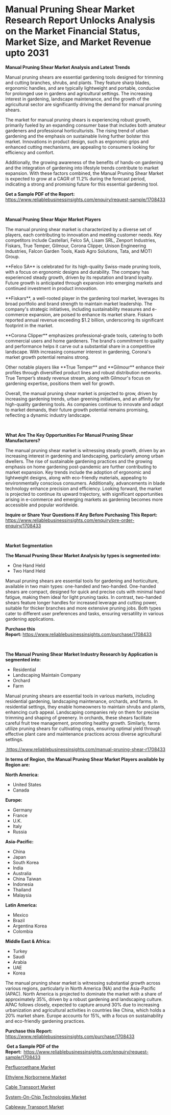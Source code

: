 <p><h1>Manual Pruning Shear Market Research Report Unlocks Analysis on the Market Financial Status, Market Size, and Market Revenue upto 2031</h1></p><p><strong>Manual Pruning Shear Market Analysis and Latest Trends</strong></p>
<p><p>Manual pruning shears are essential gardening tools designed for trimming and cutting branches, shrubs, and plants. They feature sharp blades, ergonomic handles, and are typically lightweight and portable, conducive for prolonged use in gardens and agricultural settings. The increasing interest in gardening, landscape maintenance, and the growth of the agricultural sector are significantly driving the demand for manual pruning shears.</p><p>The market for manual pruning shears is experiencing robust growth, primarily fueled by an expanding consumer base that includes both amateur gardeners and professional horticulturists. The rising trend of urban gardening and the emphasis on sustainable living further bolster this market. Innovations in product design, such as ergonomic grips and enhanced cutting mechanisms, are appealing to consumers looking for efficiency and comfort.</p><p>Additionally, the growing awareness of the benefits of hands-on gardening and the integration of gardening into lifestyle trends contribute to market expansion. With these factors combined, the Manual Pruning Shear Market is expected to grow at a CAGR of 11.2% during the forecast period, indicating a strong and promising future for this essential gardening tool.</p></p>
<p><strong>Get a Sample PDF of the Report:&nbsp;</strong> <a href="https://www.reliablebusinessinsights.com/enquiry/request-sample/1708433?utm_campaign=62&utm_medium=2&utm_source=Github&utm_content=ia&utm_term=19112024&utm_id=manual-pruning-shear">https://www.reliablebusinessinsights.com/enquiry/request-sample/1708433</a></p>
<p>&nbsp;</p>
<p><strong>Manual Pruning Shear Major Market Players</strong></p>
<p><p>The manual pruning shear market is characterized by a diverse set of players, each contributing to innovation and meeting customer needs. Key competitors include Castellari, Felco SA, Lisam SRL, Zenport Industries, Fiskars, True Temper, Gilmour, Corona Clipper, Unison Engineering Industries, Falcon Garden Tools, Kasb Agro Solutions, Tata, and MOTI Group.</p><p>**Felco SA** is celebrated for its high-quality Swiss-made pruning tools, with a focus on ergonomic designs and durability. The company has experienced steady growth, driven by its reputation and brand loyalty. Future growth is anticipated through expansion into emerging markets and continued investment in product innovation.</p><p>**Fiskars**, a well-rooted player in the gardening tool market, leverages its broad portfolio and brand strength to maintain market leadership. The company's strategic initiatives, including sustainability measures and e-commerce expansion, are poised to enhance its market share. Fiskars reported annual revenue exceeding $1.2 billion, underscoring its significant footprint in the market.</p><p>**Corona Clipper** emphasizes professional-grade tools, catering to both commercial users and home gardeners. The brand's commitment to quality and performance helps it carve out a substantial share in a competitive landscape. With increasing consumer interest in gardening, Corona's market growth potential remains strong.</p><p>Other notable players like **True Temper** and **Gilmour** enhance their profiles through diversified product lines and robust distribution networks. True Temper’s steady revenue stream, along with Gilmour's focus on gardening expertise, positions them well for growth.</p><p>Overall, the manual pruning shear market is projected to grow, driven by increasing gardening trends, urban greening initiatives, and an affinity for high-quality gardening tools. As companies continue to innovate and adapt to market demands, their future growth potential remains promising, reflecting a dynamic industry landscape.</p></p>
<p>&nbsp;</p>
<p><strong>What Are The Key Opportunities For Manual Pruning Shear Manufacturers?</strong></p>
<p><p>The manual pruning shear market is witnessing steady growth, driven by an increasing interest in gardening and landscaping, particularly among urban dwellers. The rise of sustainable gardening practices and the growing emphasis on home gardening post-pandemic are further contributing to market expansion. Key trends include the adoption of ergonomic and lightweight designs, along with eco-friendly materials, appealing to environmentally conscious consumers. Additionally, advancements in blade technology enhance precision and efficiency. Looking forward, the market is projected to continue its upward trajectory, with significant opportunities arising in e-commerce and emerging markets as gardening becomes more accessible and popular worldwide.</p></p>
<p><strong>Inquire or Share Your Questions If Any Before Purchasing This Report:</strong> <a href="https://www.reliablebusinessinsights.com/enquiry/pre-order-enquiry/1708433?utm_campaign=62&utm_medium=2&utm_source=Github&utm_content=ia&utm_term=19112024&utm_id=manual-pruning-shear">https://www.reliablebusinessinsights.com/enquiry/pre-order-enquiry/1708433</a></p>
<p>&nbsp;</p>
<p><strong>Market Segmentation</strong></p>
<p><strong>The Manual Pruning Shear Market Analysis by types is segmented into:</strong></p>
<p><ul><li>One Hand Held</li><li>Two Hand Held</li></ul></p>
<p><p>Manual pruning shears are essential tools for gardening and horticulture, available in two main types: one-handed and two-handed. One-handed shears are compact, designed for quick and precise cuts with minimal hand fatigue, making them ideal for light pruning tasks. In contrast, two-handed shears feature longer handles for increased leverage and cutting power, suitable for thicker branches and more extensive pruning jobs. Both types cater to different user preferences and tasks, ensuring versatility in various gardening applications.</p></p>
<p><strong>Purchase this Report:&nbsp;</strong><a href="https://www.reliablebusinessinsights.com/purchase/1708433?utm_campaign=62&utm_medium=2&utm_source=Github&utm_content=ia&utm_term=19112024&utm_id=manual-pruning-shear">https://www.reliablebusinessinsights.com/purchase/1708433</a></p>
<p>&nbsp;</p>
<p><strong>The Manual Pruning Shear Market Industry Research by Application is segmented into:</strong></p>
<p><ul><li>Residential</li><li>Landscaping Maintain Company</li><li>Orchard</li><li>Farm</li></ul></p>
<p><p>Manual pruning shears are essential tools in various markets, including residential gardening, landscaping maintenance, orchards, and farms. In residential settings, they enable homeowners to maintain shrubs and plants, enhancing curb appeal. Landscaping companies rely on them for precise trimming and shaping of greenery. In orchards, these shears facilitate careful fruit tree management, promoting healthy growth. Similarly, farms utilize pruning shears for cultivating crops, ensuring optimal yield through effective plant care and maintenance practices across diverse agricultural settings.</p></p>
<p><a href="https://www.reliablebusinessinsights.com/manual-pruning-shear-r1708433?utm_campaign=62&utm_medium=2&utm_source=Github&utm_content=ia&utm_term=19112024&utm_id=manual-pruning-shear">&nbsp;https://www.reliablebusinessinsights.com/manual-pruning-shear-r1708433</a></p>
<p><strong>In terms of Region, the Manual Pruning Shear Market Players available by Region are:</strong></p>
<p>
    <p> <strong> North America: </strong>
        <ul>
            <li>United States</li>
            <li>Canada</li>
        </ul>
        </p> 
    <p> <strong> Europe: </strong>
        <ul>
            <li>Germany</li>
            <li>France</li>
            <li>U.K.</li>
            <li>Italy</li>
            <li>Russia</li>
        </ul>
        </p> 
    <p> <strong> Asia-Pacific: </strong>
        <ul>
            <li>China</li>
            <li>Japan</li>
            <li>South Korea</li>
            <li>India</li>
            <li>Australia</li>
            <li>China Taiwan</li>
            <li>Indonesia</li>
            <li>Thailand</li>
            <li>Malaysia</li>
        </ul>
        </p> 
    <p> <strong> Latin America: </strong>
        <ul>
            <li>Mexico</li>
            <li>Brazil</li>
            <li>Argentina Korea</li>
            <li>Colombia</li>
        </ul>
        </p> 
    <p> <strong> Middle East & Africa: </strong>
        <ul>
            <li>Turkey</li>
            <li>Saudi</li>
            <li>Arabia</li>
            <li>UAE</li>
            <li>Korea</li>
        </ul>
    </p>
    </p>
<p><p>The manual pruning shear market is witnessing substantial growth across various regions, particularly in North America (NA) and the Asia-Pacific (APAC). North America is projected to dominate the market with a share of approximately 35%, driven by a robust gardening and landscaping culture. APAC follows closely, expected to capture around 30% due to increasing urbanization and agricultural activities in countries like China, which holds a 20% market share. Europe accounts for 15%, with a focus on sustainability and eco-friendly gardening practices.</p></p>
<p><strong>Purchase this Report: </strong><a href="https://www.reliablebusinessinsights.com/purchase/1708433?utm_campaign=62&utm_medium=2&utm_source=Github&utm_content=ia&utm_term=19112024&utm_id=manual-pruning-shear">https://www.reliablebusinessinsights.com/purchase/1708433</a></p>
<p>&nbsp;<strong>Get a Sample PDF of the Report:&nbsp;&nbsp;</strong><a href="https://www.reliablebusinessinsights.com/enquiry/request-sample/1708433?utm_campaign=62&utm_medium=2&utm_source=Github&utm_content=ia&utm_term=19112024&utm_id=manual-pruning-shear">https://www.reliablebusinessinsights.com/enquiry/request-sample/1708433</a></p>
<p><strong></strong></p>
<p><p><a href="https://www.linkedin.com/pulse/perfluoroethane-market-segmentation-geographical-regions-iv96e?utm_campaign=62&utm_medium=2&utm_source=Github&utm_content=ia&utm_term=19112024&utm_id=manual-pruning-shear">Perfluoroethane Market</a></p><p><a href="https://www.linkedin.com/pulse/ethylene-norbornene-market-consolidation-impact-structure-nnzde?utm_campaign=62&utm_medium=2&utm_source=Github&utm_content=ia&utm_term=19112024&utm_id=manual-pruning-shear">Ethylene Norbornene Market</a></p><p><a href="https://issuu.com/reportprime-2/docs/cable-transport-market-size-2030.pp_969fd83d23e5a8?utm_campaign=62&utm_medium=2&utm_source=Github&utm_content=ia&utm_term=19112024&utm_id=manual-pruning-shear">Cable Transport Market</a></p><p><a href="https://github.com/AshikRahman665/Market-Research-Report-List-1/blob/main/system-on-chip-technologies-market.md?utm_campaign=62&utm_medium=2&utm_source=Github&utm_content=ia&utm_term=19112024&utm_id=manual-pruning-shear">System-On-Chip Technologies Market</a></p><p><a href="https://issuu.com/reportprime-2/docs/cableway-transport-market-size-2030_119b1f678d6751?utm_campaign=62&utm_medium=2&utm_source=Github&utm_content=ia&utm_term=19112024&utm_id=manual-pruning-shear">Cableway Transport Market</a></p></p>